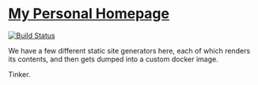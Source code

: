 # [My Personal Homepage](https://www.corylogan.com)

[![Build Status](https://drone.flirtmoji.co/api/badges/counterbeing/homepage/status.svg)](https://drone.flirtmoji.co/counterbeing/homepage)

We have a few different static site generators here, each of which renders its contents, and then gets dumped into a custom docker image.

Tinker.

